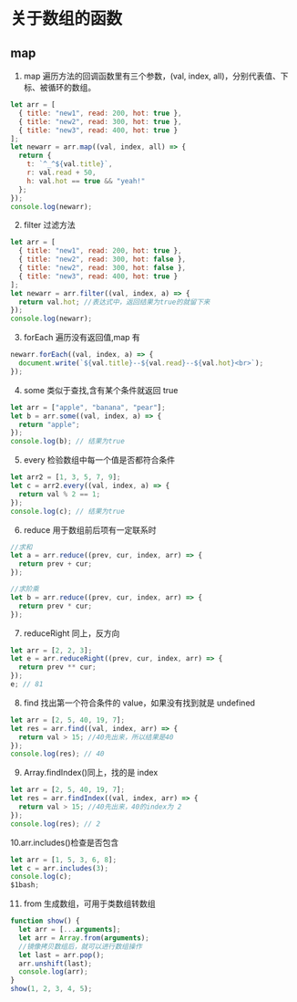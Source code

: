 # 关于数组的函数

## map

1. map 遍历方法的回调函数里有三个参数，(val, index, all)，分别代表值、下标、被循环的数组。

```javascript
let arr = [
  { title: "new1", read: 200, hot: true },
  { title: "new2", read: 300, hot: true },
  { title: "new3", read: 400, hot: true }
];
let newarr = arr.map((val, index, all) => {
  return {
    t: `^_^${val.title}`,
    r: val.read + 50,
    h: val.hot == true && "yeah!"
  };
});
console.log(newarr);
```

2. filter 过滤方法

```javascript
let arr = [
  { title: "new1", read: 200, hot: true },
  { title: "new2", read: 300, hot: false },
  { title: "new2", read: 300, hot: false },
  { title: "new3", read: 400, hot: true }
];
let newarr = arr.filter((val, index, a) => {
  return val.hot; //表达式中，返回结果为true的就留下来
});
console.log(newarr);
```

3. forEach 遍历没有返回值,map 有

```javascript
newarr.forEach((val, index, a) => {
  document.write(`${val.title}--${val.read}--${val.hot}<br>`);
});
```

4. some 类似于查找,含有某个条件就返回 true

```javascript
let arr = ["apple", "banana", "pear"];
let b = arr.some((val, index, a) => {
  return "apple";
});
console.log(b); // 结果为true
```

5.  every 检验数组中每一个值是否都符合条件

```javascript
let arr2 = [1, 3, 5, 7, 9];
let c = arr2.every((val, index, a) => {
  return val % 2 == 1;
});
console.log(c); // 结果为true
```

6. reduce 用于数组前后项有一定联系时

```javascript
//求和
let a = arr.reduce((prev, cur, index, arr) => {
  return prev + cur;
});

//求阶乘
let b = arr.reduce((prev, cur, index, arr) => {
  return prev * cur;
});
```

7. reduceRight 同上，反方向

```javascript
let arr = [2, 2, 3];
let e = arr.reduceRight((prev, cur, index, arr) => {
  return prev ** cur;
});
e; // 81
```

8. find 找出第一个符合条件的 value，如果没有找到就是 undefined

```javascript
let arr = [2, 5, 40, 19, 7];
let res = arr.find((val, index, arr) => {
  return val > 15; //40先出来，所以结果是40
});
console.log(res); // 40
```

9. Array.findIndex()同上，找的是 index

```javascript
let arr = [2, 5, 40, 19, 7];
let res = arr.findIndex((val, index, arr) => {
  return val > 15; //40先出来，40的index为 2
});
console.log(res); // 2
```

10.arr.includes()检查是否包含

```javascript
let arr = [1, 5, 3, 6, 8];
let c = arr.includes(3);
console.log(c);
$1bash;
```

11. from 生成数组，可用于类数组转数组

```javascript
function show() {
  let arr = [...arguments];
  let arr = Array.from(arguments);
  //镜像拷贝数组后，就可以进行数组操作
  let last = arr.pop();
  arr.unshift(last);
  console.log(arr);
}
show(1, 2, 3, 4, 5);
```
